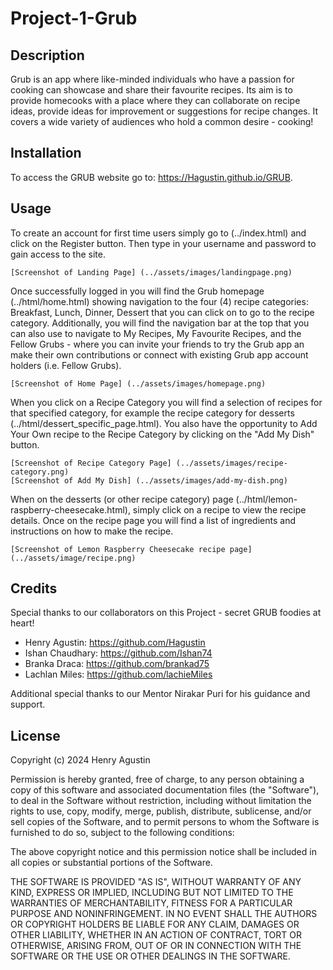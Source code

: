 # Project-1-Grub

## Description
Grub is an app where like-minded individuals who have a passion for cooking can showcase and share their favourite recipes. Its aim is to provide homecooks with a place where they can collaborate on recipe ideas, provide ideas for improvement or suggestions for recipe changes. It covers a wide variety of audiences who hold a common desire - cooking!

## Installation
To access the GRUB website go to: https://Hagustin.github.io/GRUB.

## Usage
To create an account for first time users simply go to (../index.html) and click on the Register button. Then type in your username and password to gain access to the site.

    [Screenshot of Landing Page] (../assets/images/landingpage.png)

Once successfully logged in you will find the Grub homepage (../html/home.html) showing navigation to the four (4) recipe categories: Breakfast, Lunch, Dinner, Dessert that you can click on to go to the recipe category. Additionally, you will find the navigation bar at the top that you can also use to navigate to My Recipes, My Favourite Recipes, and the Fellow Grubs - where you can invite your friends to try the Grub app an make their own contributions or connect with existing Grub app account holders (i.e. Fellow Grubs).

    [Screenshot of Home Page] (../assets/images/homepage.png)

When you click on a Recipe Category you will find a selection of recipes for that specified category, for example the recipe category for desserts (../html/dessert_specific_page.html). You also have the opportunity to Add Your Own recipe to the Recipe Category by clicking on the "Add My Dish" button.

    [Screenshot of Recipe Category Page] (../assets/images/recipe-category.png)
    [Screenshot of Add My Dish] (../assets/images/add-my-dish.png)

When on the desserts (or other recipe category) page (../html/lemon-raspberry-cheesecake.html), simply click on a recipe to view the recipe details. Once on the recipe page you will find a list of ingredients and instructions on how to make the recipe.

    [Screenshot of Lemon Raspberry Cheesecake recipe page] (../assets/image/recipe.png)

## Credits
Special thanks to our collaborators on this Project - secret GRUB foodies at heart!
- Henry Agustin: https://github.com/Hagustin
- Ishan Chaudhary: https://github.com/Ishan74
- Branka Draca: https://github.com/brankad75
- Lachlan Miles: https://github.com/lachieMiles

Additional special thanks to our Mentor Nirakar Puri for his guidance and support.

## License
Copyright (c) 2024 Henry Agustin

Permission is hereby granted, free of charge, to any person obtaining a copy of this software and associated documentation files (the "Software"), to deal in the Software without restriction, including without limitation the rights to use, copy, modify, merge, publish, distribute, sublicense, and/or sell copies of the Software, and to permit persons to whom the Software is furnished to do so, subject to the following conditions:

The above copyright notice and this permission notice shall be included in all copies or substantial portions of the Software.

THE SOFTWARE IS PROVIDED "AS IS", WITHOUT WARRANTY OF ANY KIND, EXPRESS OR IMPLIED, INCLUDING BUT NOT LIMITED TO THE WARRANTIES OF MERCHANTABILITY, FITNESS FOR A PARTICULAR PURPOSE AND NONINFRINGEMENT. IN NO EVENT SHALL THE AUTHORS OR COPYRIGHT HOLDERS BE LIABLE FOR ANY CLAIM, DAMAGES OR OTHER LIABILITY, WHETHER IN AN ACTION OF CONTRACT, TORT OR OTHERWISE, ARISING FROM,
OUT OF OR IN CONNECTION WITH THE SOFTWARE OR THE USE OR OTHER DEALINGS IN THE SOFTWARE.